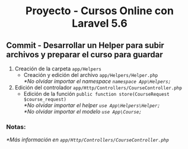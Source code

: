 
<!-- Title -->
<h1 align="center">Proyecto - Cursos Online con Laravel 5.6</h1>
<!-- End Title -->

<!-- Commit name -->
<h2>Commit - <strong>Desarrollar un Helper para subir archivos y preparar el curso para guardar</strong></h2>
<!-- End Commit name -->

<!-- Commit instructions -->
<ol>
  <li>
    Creación de la carpeta <code>app/Helpers</code>
    <ul>
      <li>
        Creación y edición del archivo <code>app/Helpers/Helper.php</code>
        <br>
        <em>*No olvidar importar el namespace <code>namespace App\Helpers;</code></em>
      </li>
    </ul>
  </li>
  <li>
    Edición del controlador <code>app/Http/Controllers/CourseController.php</code>
    <ul>
      <li>
        Edición de la función <code>public function store(CourseRequest $course_request)</code>
        <br>
        <em>*No olvidar importar el helper <code>use App\Helpers\Helper;</code></em>
        <br>
        <em>*No olvidar importar el modelo <code>use App\Course;</code></em>
      </li>
    </ul>
  </li>
</ol>
<!-- End Commit instructions -->

  <!-- Notes -->
  <h3>Notas:</h3>
  <ul>
    
  </ul>

  <em>*Más información en <code>app/Http/Controllers/CourseController.php</code></em>
  <!-- End notes -->